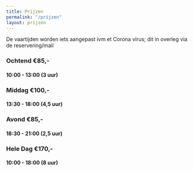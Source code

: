 ```yaml
---
title: Prijzen
permalink: "/prijzen"
layout: prijzen
---
```


De vaartijden worden iets aangepast ivm et Corona virus; dit in overleg via de reservering/mail


### Ochtend €85,- 

#### 10:00 - 13:00 (3 uur)

### Middag €100,-

#### 13:30 - 18:00 (4,5 uur)

###  Avond €85,-

#### 18:30 - 21:00 (2,5 uur)

### Hele Dag €170,-

#### 10:00 - 18:00 (8 uur) 
